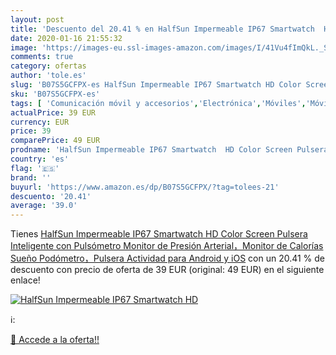 ```yaml
---
layout: post
title: 'Descuento del 20.41 % en HalfSun Impermeable IP67 Smartwatch  HD '
date: 2020-01-16 21:55:32
image: 'https://images-eu.ssl-images-amazon.com/images/I/41Vu4fImQkL._SL400_.jpg'
comments: true
category: ofertas
author: 'tole.es'
slug: 'B07S5GCFPX-es HalfSun Impermeable IP67 Smartwatch HD Color Screen...'
sku: 'B07S5GCFPX-es'
tags: [ 'Comunicación móvil y accesorios','Electrónica','Móviles','Móviles y smartphones libres','Smartwatches','Tecnología para vestir','android', ]
actualPrice: 39 EUR
currency: EUR
price: 39
comparePrice: 49 EUR
prodname: 'HalfSun Impermeable IP67 Smartwatch  HD Color Screen Pulsera Inteligente con Pulsómetro  Monitor de Presión Arterial，Monitor de Calorías  Sueño  Podómetro，Pulsera Actividad para Android y iOS'
country: 'es'
flag: '🇪🇸'
brand: ''
buyurl: 'https://www.amazon.es/dp/B07S5GCFPX/?tag=tolees-21'
descuento: '20.41'
average: '39.0'
---
```


Tienes [HalfSun Impermeable IP67 Smartwatch  HD Color Screen Pulsera Inteligente con Pulsómetro  Monitor de Presión Arterial，Monitor de Calorías  Sueño  Podómetro，Pulsera Actividad para Android y iOS](https://www.amazon.es/dp/B07S5GCFPX/?tag=tolees-21) con un 20.41 % de descuento con precio de oferta de 39 EUR (original: 49 EUR) en el siguiente enlace!

[![HalfSun Impermeable IP67 Smartwatch  HD ](https://images-eu.ssl-images-amazon.com/images/I/41Vu4fImQkL._SL400_.jpg)](https://www.amazon.es/dp/B07S5GCFPX/?tag=tolees-21)

ℹ️:


[🛒 Accede a la oferta!!](https://www.amazon.es/dp/B07S5GCFPX/?tag=tolees-21)
